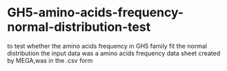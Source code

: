 # GH5-amino-acids-frequency-normal-distribution-test
to test whether the amino acids frequency in GH5 family fit the normal distribution
the input data was a amino acids frequency data sheet created by MEGA,was in the .csv form
